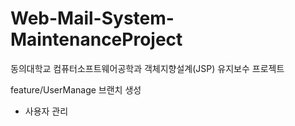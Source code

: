 # Web-Mail-System-MaintenanceProject
동의대학교 컴퓨터소프트웨어공학과 객체지향설계(JSP) 유지보수 프로젝트


feature/UserManage 브랜치 생성
- 사용자 관리
